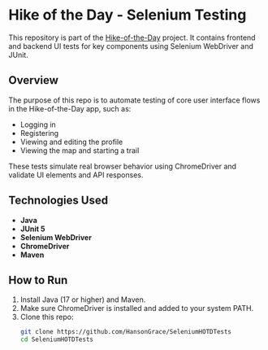 # Hike of the Day - Selenium Testing

This repository is part of the [Hike-of-the-Day](https://github.com/hansongrace/hike-of-the-day) project. It contains frontend and backend UI tests for key components using Selenium WebDriver and JUnit.

## Overview

The purpose of this repo is to automate testing of core user interface flows in the Hike-of-the-Day app, such as:

- Logging in
- Registering
- Viewing and editing the profile
- Viewing the map and starting a trail

These tests simulate real browser behavior using ChromeDriver and validate UI elements and API responses.

## Technologies Used

- **Java**
- **JUnit 5**
- **Selenium WebDriver**
- **ChromeDriver**
- **Maven**

## How to Run

1. Install Java (17 or higher) and Maven.
2. Make sure ChromeDriver is installed and added to your system PATH.
3. Clone this repo:
   ```bash
   git clone https://github.com/HansonGrace/SeleniumHOTDTests
   cd SeleniumHOTDTests
